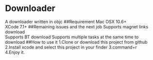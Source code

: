 # Downloader
A downloader written in objc
##Requirement
Mac OSX 10.6+   
XCode 7.1+
##Remaining issues and the next job
Supports magnet links download   
Supports BT download
Supports multiple tasks at the same time to download
##How to use it
1.Clone or download this project from github  
2.Install xcode and select this project in your finder
3.command+r   
4.Enjoy it.   

